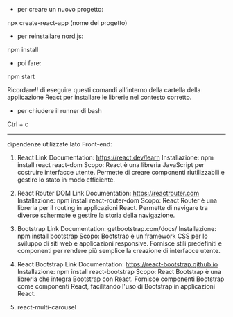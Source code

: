 - per creare un nuovo progetto:

npx create-react-app (nome del progetto)

- per reinstallare nord.js:

npm install

- poi fare:

npm start

Ricordare!! di eseguire questi comandi all'interno della cartella della applicazione React per installare le librerie nel contesto corretto.

- per chiudere il runner di bash

Ctrl + c

--------------------------------------------------------------------------------------------------------------------------------------------------------- 

dipendenze utilizzate lato Front-end:

1. React
Link Documentation: https://react.dev/learn
Installazione: npm install react react-dom
Scopo: React è una libreria JavaScript per costruire interfacce utente. Permette di creare componenti riutilizzabili e gestire lo stato in modo efficiente.

2. React Router DOM
Link Documentation: https://reactrouter.com
Installazione: npm install react-router-dom
Scopo: React Router è una libreria per il routing in applicazioni React. Permette di navigare tra diverse schermate e gestire la storia della navigazione.

3. Bootstrap
Link Documentation: getbootstrap.com/docs/
Installazione: npm install bootstrap
Scopo: Bootstrap è un framework CSS per lo sviluppo di siti web e applicazioni responsive. Fornisce stili predefiniti e componenti per rendere più semplice la creazione di interfacce utente.

4. React Bootstrap
Link Documentation: https://react-bootstrap.github.io
Installazione: npm install react-bootstrap
Scopo: React Bootstrap è una libreria che integra Bootstrap con React. Fornisce componenti Bootstrap come componenti React, facilitando l'uso di Bootstrap in applicazioni React.

5. react-multi-carousel